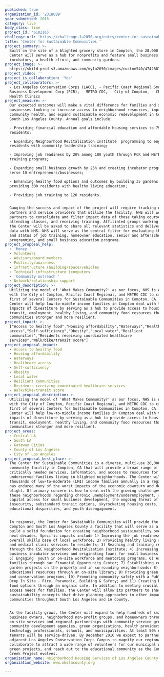 ```yaml
---
published: true
organization_id: '2018089'
year_submitted: 2016
category: live
body_class: lime
project_id: '6102165'
challenge_url: 'https://challenge.la2050.org/entry/center-for-sustainable-communities'
title: 'Center for Sustainable Communities '
project_summary: >-
  Built on the site of a blighted grocery store in Compton, the 28,000 sq ft
  Center will serve as a hub for nonprofits and feature small business
  incubators, a health clinic, and community gardens.
project_image: >-
  https://skild-prod.s3.amazonaws.com/myla2050/images/custom540/4742887015741-team89.jpg
project_video: ''
project_is_collaboration: 'Yes'
project_collaborators: >-
  - Los Angeles Conservation Corps (LACC), - Pacific Coast Regional Small
  Business Development Corp (PCR), - METRO CDC, - City of Compton, - Christian
  Health Clinics
project_measure: >-
  Our expected outcomes will make a vital difference for families and small
  businesses looking to increase access to neighborhood resources, improve
  community health, and expand sustainable economic redevelopment in Compton and
  South Los Angeles County. Annual goals include:

  - Providing financial education and affordable housing services to 750
  residents; 

  - Expanding Neighborhood Revitalization Institute  programming to engage 150
  residents with community leadership training; 

  - Improving job readiness by 20% among 100 youth through PCR and METRO CDC job
  training programs; 

  - Expanding small business growth by 25% and creating incubator programs to
  serve 10 entrepreneurs/businesses; 

  - Enhancing healthy food options and outcomes by building 35 gardens and
  providing 300 residents with healthy living education;

  - Providing job training to 120 residents. 


  Gauging the success and impact of the project will require tracking data among
  partners and service providers that utilize the facility. NHS will work with
  partners to consolidate and filter impact data of those taking courses,
  attending classes, and receiving training. Affiliated groups working through
  the Center will be asked to share all relevant statistics and deliverables
  data with NHS. NHS will serve as the central filter for evaluating the impacts
  and status of job training, homeowner education, senior and afterschool
  programming, and small business education programs.
project_proposal_help:
  - 'Money '
  - Volunteers
  - Advisors/board members
  - Publicity/awareness
  - Infrastructure (building/space/vehicles
  - Technical infrastructure (computers
  - 'Community outreach '
  - Network/relationship support
project_description: >-
  Utilizing the model of 'What Makes Community?' as our focus, NHS is working
  with the City of Compton, Pacific Coast Regional, and METRO CDC to create the
  first of several Centers for Sustainable Communities in Compton, CA. The
  Center will help low-to-middle income families in Compton deal with the
  impacts of divestiture by serving as a hub to provide access to housing,
  transit, employment, healthy living, and community food resources that make
  communities stronger and more resilient.
project_impact: >-
  ["Access to healthy food","Housing affordability","Waterways","Healthcare
  access","Self-sufficiency","Obesity","Local water","Resilient
  communities","Residents receiving coordinated healthcare
  services","Walk/bike/transit score"]
project_proposal_impact:
  - Access to healthy food
  - Housing affordability
  - Waterways
  - Healthcare access
  - Self-sufficiency
  - Obesity
  - Local water
  - Resilient communities
  - Residents receiving coordinated healthcare services
  - Walk/bike/transit score
project_proposal_description: >-
  Utilizing the model of 'What Makes Community?' as our focus, NHS is working
  with the City of Compton, Pacific Coast Regional, and METRO CDC to create the
  first of several Centers for Sustainable Communities in Compton, CA. The
  Center will help low-to-middle income families in Compton deal with the
  impacts of divestiture by serving as a hub to provide access to housing,
  transit, employment, healthy living, and community food resources that make
  communities stronger and more resilient.
project_areas:
  - Central LA
  - South LA
  - Gateway Cities
  - County of Los Angeles
  - City of Los Angeles
project_proposal_best_place: >-
  The Center for Sustainable Communities is a diverse, multi-use 28,000 sq ft
  community facility in Compton, CA that will provide a broad range of
  critically needed services, information, and access to resources for
  underserved families living in blighted neighborhoods. The Center will serve
  thousands of low-to-moderate (LMI) income families annually in a region that
  has endured many of the worst impacts of the economic downturn and decades of
  blight. Of primary concern is how to deal with the growing challenges among
  these neighborhoods regarding chronic unemployment/underemployment, reduced
  capital access for small business development, the ongoing threat of food
  insecurity, substandard transit options, skyrocketing housing costs,
  educational disparities, and youth disengagement. 


  In response, the Center for Sustainable Communities will provide the people of
  Compton and South Los Angeles County a facility that will serve as a hub to
  build a solid foundation for creating neighborhood sustainability over the
  next decades. Specific impacts include 1) Improving the job readiness and
  overall skills base of local workforce; 2) Providing healthy living resources
  and medical clinic services to residents; 3) Reaching and training residents
  through the CSC Neighborhood Revitalization Institute; 4) Increasing access to
  business incubator services and originating loans for small business owners;
  5) Engaging  youth in on-site workforce and mentoring programs; 6) Assisting
  families through our Financial Opportunity Center; 7) Establishing community
  garden projects on the property and in surrounding neighborhoods; 8) Sharing
  educational resources through an on-site library; 9) Providing green education
  and conservation programs; 10) Promoting community safety with a Public Safety
  Drop In Site - Fire, Paramedic, Building & Safety; and 11) Creating healthy
  food options through an organic cafe. In addition to meeting crucial resource
  access needs for families, the Center will allow its partners to share
  sustainability concepts that drive planning approaches in other impacted
  communities throughout South Los Angeles and LA County.


  As the facility grows, the Center will expand to help hundreds of small
  business owners, neighborhood non-profit groups, and homeowners through
  on-site services and regional partnerships with community service groups,
  community development agencies, green organizations, health providers,
  technology professionals, schools, and municipalities. At least 50% of our
  tenants will be service-driven. By December 2016 we expect to partner with the
  adjacent Los Angeles Conservation Corps Campus to magnify our regional impact,
  collaborate to attract a wide range of volunteers for our municipal water and
  green projects, and reach out to the educational community as the Compton
  Creek Project evolves.
organization_name: Neighborhood Housing Services of Los Angeles County
organization_website: www.nhslacounty.org

---
```

